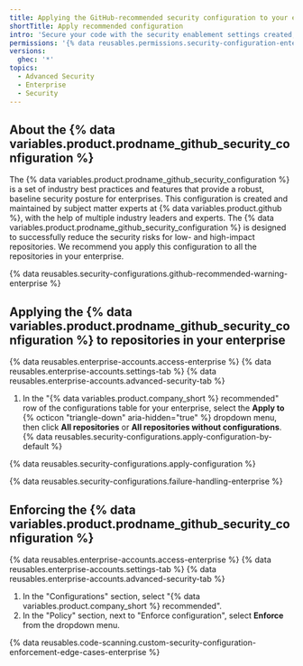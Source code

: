 ```yaml
---
title: Applying the GitHub-recommended security configuration to your enterprise
shortTitle: Apply recommended configuration
intro: 'Secure your code with the security enablement settings created, managed, and recommended by {% data variables.product.github %}.'
permissions: '{% data reusables.permissions.security-configuration-enterprise-enable %}'
versions:
  ghec: '*'
topics:
  - Advanced Security
  - Enterprise
  - Security
---
```


## About the {% data variables.product.prodname_github_security_configuration %}

The {% data variables.product.prodname_github_security_configuration %} is a set of industry best practices and features that provide a robust, baseline security posture for enterprises. This configuration is created and maintained by subject matter experts at {% data variables.product.github %}, with the help of multiple industry leaders and experts. The {% data variables.product.prodname_github_security_configuration %} is designed to successfully reduce the security risks for low- and high-impact repositories. We recommend you apply this configuration to all the repositories in your enterprise.

{% data reusables.security-configurations.github-recommended-warning-enterprise %}

## Applying the {% data variables.product.prodname_github_security_configuration %} to  repositories in your enterprise

{% data reusables.enterprise-accounts.access-enterprise %}
{% data reusables.enterprise-accounts.settings-tab %}
{% data reusables.enterprise-accounts.advanced-security-tab %}
1. In the "{% data variables.product.company_short %} recommended" row of the configurations table for your enterprise, select the **Apply to** {% octicon "triangle-down" aria-hidden="true" %} dropdown menu, then click **All repositories** or **All repositories without configurations**.
{% data reusables.security-configurations.apply-configuration-by-default %}

{% data reusables.security-configurations.apply-configuration %}

{% data reusables.security-configurations.failure-handling-enterprise %}

## Enforcing the {% data variables.product.prodname_github_security_configuration %}

{% data reusables.enterprise-accounts.access-enterprise %}
{% data reusables.enterprise-accounts.settings-tab %}
{% data reusables.enterprise-accounts.advanced-security-tab %}
1. In the "Configurations" section, select "{% data variables.product.company_short %} recommended".
1. In the "Policy" section, next to "Enforce configuration", select **Enforce** from the dropdown menu.

{% data reusables.code-scanning.custom-security-configuration-enforcement-edge-cases-enterprise %}
